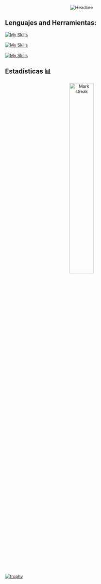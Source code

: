 <br><br>
<div align=center>
<img src="https://readme-typing-svg.herokuapp.com?color=8BBFF9&size=32&center=true&vCenter=true&width=600&height=50&lines=¡Bienvenido!+Soy+Giovanni+%F0%9F%91%8B;Ingeniero+informático+&#128187;;Desarrollador+Web/Móvil+%F0%9F%93%B1;" alt="Headline" />
</div>
    
## Lenguajes and Herramientas:
[![My Skills](https://skillicons.dev/icons?i=angular,react,python,java,cypress,nodejs,ts,js,html,css)](https://skillicons.dev)
<br><br>
[![My Skills](https://skillicons.dev/icons?i=aws,firebase,github,docker,git)](https://skillicons.dev)
<br><br>
[![My Skills](https://skillicons.dev/icons?i=vscode,androidstudio,figma)](https://skillicons.dev)
<!--- stats -->
## Estadísticas 📊


<p align="center">
  <img alt="Mark streak" style="width: 40%;" src="https://github-readme-streak-stats.herokuapp.com/?user=DevGiovanniLC&theme=nord" /> 
</p>

  <br><br>
[![trophy](https://github-profile-trophy.vercel.app/?username=DevGiovanniLC&theme=nord)](https://github.com/ryo-ma/github-profile-trophy)
<!--- stats (end) -->
